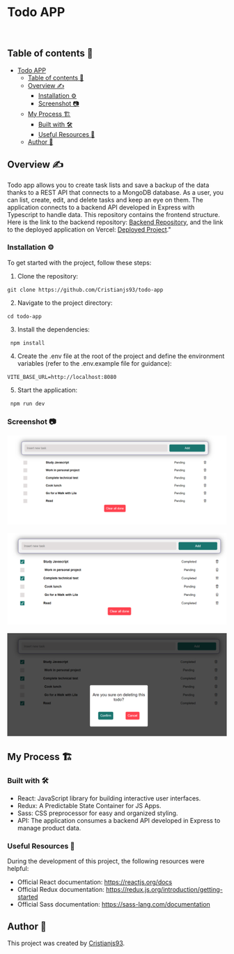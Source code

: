 # Todo APP

​

## Table of contents 📄

- [Todo APP](#todo-app)
  - [Table of contents 📄](#table-of-contents-)
  - [Overview :writing_hand:](#overview-writing_hand)
    - [Installation :gear:](#installation-gear)
    - [Screenshot 📷](#screenshot-)
  - [My Process 🏗️](#my-process-️)
    - [Built with 🛠️](#built-with-️)
    - [Useful Resources 📖](#useful-resources-)
  - [Author 👊](#author-)

## Overview :writing_hand:

Todo app allows you to create task lists and save a backup of the data thanks to a REST API that connects to a MongoDB database. As a user, you can list, create, edit, and delete tasks and keep an eye on them.
The application connects to a backend API developed in Express with Typescript to handle data. This repository contains the frontend structure. Here is the link to the backend repository: [Backend Repository](https://github.com/Cristianjs93/todo-api), and the link to the deployed application on Vercel: [Deployed Project](https://nuawi-todo-app.vercel.app/)."

### Installation :gear:

To get started with the project, follow these steps:

1. Clone the repository:

```shell
git clone https://github.com/Cristianjs93/todo-app
```

2. Navigate to the project directory:

```shell
cd todo-app
```

3. Install the dependencies:

```shell
 npm install
```

4. Create the .env file at the root of the project and define the environment variables (refer to the .env.example file for guidance):

```shell
VITE_BASE_URL=http://localhost:8080
```

5. Start the application:

```shell
 npm run dev
```

### Screenshot 📷

![Alt text](/public/readme-1.png)
<br/>
<br/>
![Alt text](/public/readme-2.png)
<br/>
<br/>
![Alt text](/public/readme-3.png)

## My Process 🏗️

### Built with 🛠️

- React: JavaScript library for building interactive user interfaces.
- Redux: A Predictable State Container for JS Apps.
- Sass: CSS preprocessor for easy and organized styling.
- API: The application consumes a backend API developed in Express to manage product data.

### Useful Resources 📖

During the development of this project, the following resources were helpful:

- Official React documentation: https://reactjs.org/docs
- Official Redux documentation: https://redux.js.org/introduction/getting-started
- Official Sass documentation: https://sass-lang.com/documentation

## Author 👊

This project was created by [Cristianjs93](https://github.com/Cristianjs93).

